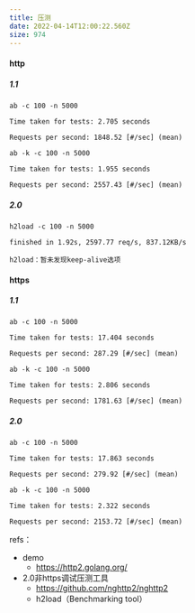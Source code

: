 ```yaml
---
title: 压测
date: 2022-04-14T12:00:22.560Z
size: 974
---
```

#### http

##### 1.1

```
ab -c 100 -n 5000

Time taken for tests: 2.705 seconds

Requests per second: 1848.52 [#/sec] (mean)

ab -k -c 100 -n 5000

Time taken for tests: 1.955 seconds

Requests per second: 2557.43 [#/sec] (mean)
```

##### 2.0

```
h2load -c 100 -n 5000

finished in 1.92s, 2597.77 req/s, 837.12KB/s

h2load：暂未发现keep-alive选项
```

#### https

##### 1.1

```
ab -c 100 -n 5000

Time taken for tests: 17.404 seconds

Requests per second: 287.29 [#/sec] (mean)

ab -k -c 100 -n 5000

Time taken for tests: 2.806 seconds

Requests per second: 1781.63 [#/sec] (mean)
```

##### 2.0

```
ab -c 100 -n 5000

Time taken for tests: 17.863 seconds

Requests per second: 279.92 [#/sec] (mean)

ab -k -c 100 -n 5000

Time taken for tests: 2.322 seconds

Requests per second: 2153.72 [#/sec] (mean)
```



refs：

- demo
  - https://http2.golang.org/
- 2.0非https调试压测工具
  - https://github.com/nghttp2/nghttp2
  - h2load（Benchmarking tool）
